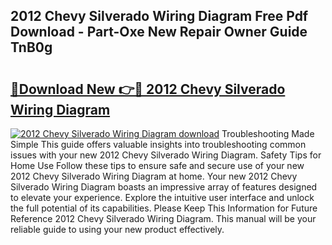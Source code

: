 ## 2012 Chevy Silverado Wiring Diagram Free Pdf Download - Part-Oxe New Repair Owner Guide TnB0g

# <h2><a href="http://dflevk.blite.top/?on=2012+Chevy+Silverado+Wiring+Diagram">🔗Download New 👉🔴 2012 Chevy Silverado Wiring Diagram</a></h2>

[![2012 Chevy Silverado Wiring Diagram download](https://i.imgur.com/lujVjoI.png)](http://dflevk.blite.top/?on=2012+Chevy+Silverado+Wiring+Diagram)
Troubleshooting Made Simple This guide offers valuable insights into troubleshooting common issues with your new 2012 Chevy Silverado Wiring Diagram. Safety Tips for Home Use Follow these tips to ensure safe and secure use of your new 2012 Chevy Silverado Wiring Diagram at home. Your new 2012 Chevy Silverado Wiring Diagram boasts an impressive array of features designed to elevate your experience. Explore the intuitive user interface and unlock the full potential of its capabilities. Please Keep This Information for Future Reference 2012 Chevy Silverado Wiring Diagram. This manual will be your reliable guide to using your new product effectively.
